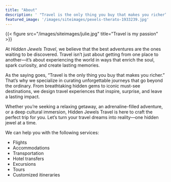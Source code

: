 ```yaml
---
title: "About"
description: ' "Travel is the only thing you buy that makes you richer” – Anonymous.'
featured_image: '/images/siteimages/pexels-therato-1933239.jpg'
---
```

{{< figure src="/images/siteimages/julie.jpg" title="Travel is my passion" >}}


At _Hidden Jewels Travel_, we believe that the best adventures are the ones waiting to be discovered. Travel isn’t just about getting from one place to another—it’s about experiencing the world in ways that enrich the soul, spark curiosity, and create lasting memories.

As the saying goes, “Travel is the only thing you buy that makes you richer.” That’s why we specialize in curating unforgettable journeys that go beyond the ordinary. From breathtaking hidden gems to iconic must-see destinations, we design travel experiences that inspire, surprise, and leave a lasting impact.

Whether you’re seeking a relaxing getaway, an adrenaline-filled adventure, or a deep cultural immersion, Hidden Jewels Travel is here to craft the perfect trip for you. Let’s turn your travel dreams into reality—one hidden jewel at a time.



We can help you with the following services:

- Flights
- Accommodations
- Transportation
- Hotel transfers
- Excursions
- Tours
- Customized itineraries

